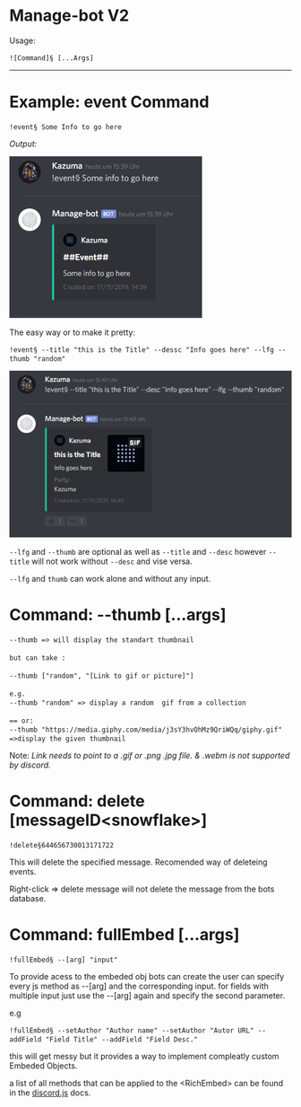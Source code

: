 Manage-bot V2
==================

Usage:
```JS
![Command]§ [...Args]
```

---

# Example: event Command
```PT
!event§ Some Info to go here 
```
*Output:*

![alt](./simple&#32;Event.png)

The easy way or to make it pretty: 

```
!event§ --title "this is the Title" --dessc "Info goes here" --lfg --thumb "random"
```

![alt](./Pretty&#32;Event&#32;--lfg&#32;--thumb&#32;random.png)

`--lfg` and `--thumb` are optional as well as `--title` and `--desc` however `--title` will not work without `--desc` and vise versa.

`--lfg` and `thumb` can work alone and without any input.

# Command: --thumb [...args]
```
--thumb => will display the standart thumbnail 

but can take :

--thumb ["random", "[Link to gif or picture]"]

e.g.
--thumb "random" => display a random  gif from a collection

== or:
--thumb "https://media.giphy.com/media/j3sY3hvOhMz9QriWQq/giphy.gif" 
=>display the given thumbnail
```

Note: _Link needs to point to a .gif or .png .jpg file. & .webm is not supported by discord._

# Command: delete [messageID\<snowflake\>]

```
!delete§644656730013171722
```
This will delete the specified message. Recomended way of deleteing events.

Right-click => delete message will not delete the message from the bots database.

# Command: fullEmbed [...args]

```
!fullEmbed§ --[arg] "input"
```
To provide acess to the embeded obj bots can create the user can specify every js method as --[arg] and the corresponding input.
for fields with multiple input just use the --[arg] again and specify the second parameter.

e.g
```
!fullEmbed§ --setAuthor "Author name" --setAuthor "Autor URL" --addField "Field Title" --addField "Field Desc."
```

this will get messy but it provides a way to implement compleatly custom Embeded Objects.

a list of all methods that can be applied to the \<RichEmbed\> can be found in the [discord.js](https://discord.js.org/#/docs/main/stable/class/RichEmbed) docs.
